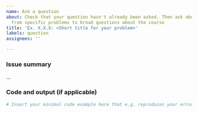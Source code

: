 ```yaml
---
name: Ask a question
about: Check that your question hasn't already been asked. Then ask about anything
  from specific problems to broad questions about the course
title: 'Ex. X.X.X: <Short title for your problem>'
labels: question
assignees: ''

---
```


### Issue summary
...

### Code and output (if applicable)
```Python
# Insert your minimal code example here that e.g. reproduces your error or otherwise examplifies the problem you are having.
```
